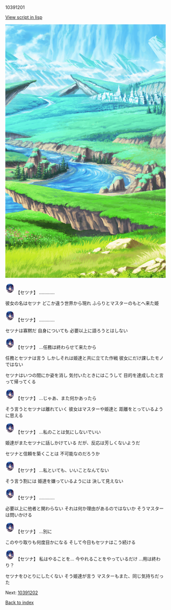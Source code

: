 10391201

[View script in lisp](../scripts/10391201.txt)

![plain.png](../images/backgrounds/plain.png)

<img src="../images/units/103911.png" alt="103911.png" height="34"/>
【セツナ】
…………

彼女の名はセツナ
どこか違う世界から現れ
ふらりとマスターのもとへ来た姫

<img src="../images/units/103911.png" alt="103911.png" height="34"/>
【セツナ】
…………

セツナは寡黙だ
自身についても
必要以上に語ろうとはしない

<img src="../images/units/103911.png" alt="103911.png" height="34"/>
【セツナ】
…任務は終わらせて来たから

任務とセツナは言う
しかしそれは姫達と共に立てた作戦
彼女にだけ課したモノではない

セツナはいつの間にか姿を消し
気付いたときにはこうして
目的を達成したと言って帰ってくる

<img src="../images/units/103911.png" alt="103911.png" height="34"/>
【セツナ】
…じゃあ、また何かあったら

そう言うとセツナは離れていく
彼女はマスターや姫達と
距離をとっているように思える

<img src="../images/units/103911.png" alt="103911.png" height="34"/>
【セツナ】
…私のことは気にしないでいい

姫達がまたセツナに話しかけている
だが、反応は芳しくないようだ

セツナと信頼を築くことは
不可能なのだろうか

<img src="../images/units/103911.png" alt="103911.png" height="34"/>
【セツナ】
…私といても、いいことなんてない

そう言う割には
姫達を嫌っているようには
決して見えない

<img src="../images/units/103911.png" alt="103911.png" height="34"/>
【セツナ】
…………

必要以上に他者と関わらない
それは何か理由があるのではないか
そうマスターは問いかける

<img src="../images/units/103911.png" alt="103911.png" height="34"/>
【セツナ】
…別に

このやり取りも何度目かになる
そして今日もセツナはこう続ける

<img src="../images/units/103911.png" alt="103911.png" height="34"/>
【セツナ】
私はやることを…
今やれることをやっているだけ
…用は終わり？

セツナをひとりにしたくない
そう姫達が言う
マスターもまた、同じ気持ちだった


Next: [10391202](10391202.md)

[Back to index](index.md)
